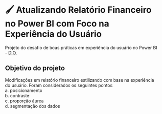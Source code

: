 
# 🖌️ Atualizando Relatório Financeiro no Power BI com Foco na Experiência do Usuário

Projeto do desafio de boas práticas em experiência do usuário no Power BI - [DIO](https://www.dio.me/).


## Objetivo do projeto
Modificações em relatório financeiro estilizando com base na experiência do usuário. Foram considerados os seguintes pontos:<br>
      a. posicionamento<br>
      b. contraste<br>
      c. proporção áurea<br>
      d. segmentação dos dados<br>

     
